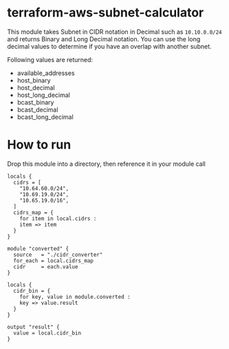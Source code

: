# terraform-aws-subnet-calculator

This module takes Subnet in CIDR notation in Decimal such as `10.10.0.0/24` and returns Binary and Long Decimal notation. 
You can use the long decimal values to determine if you have an overlap with another subnet. 


Following values are returned:
- available_addresses
- host_binary
- host_decimal
- host_long_decimal
- bcast_binary
- bcast_decimal
- bcast_long_decimal

# How to run
Drop this module into a directory, then reference it in your module call
```
locals {
  cidrs = [
    "10.64.60.0/24",
    "10.69.19.0/24",
    "10.65.19.0/16",
  ]
  cidrs_map = {
    for item in local.cidrs :
    item => item
  }
}

module "converted" {
  source   = "./cidr_converter"
  for_each = local.cidrs_map
  cidr     = each.value
}

locals {
  cidr_bin = {
    for key, value in module.converted :
    key => value.result
  }
}

output "result" {
  value = local.cidr_bin
}

```
